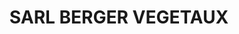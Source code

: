 ---
title: "SARL BERGER VEGETAUX"
url: /savigneux/sarl-berger-vegetaux/
shop: centre de jardinage
---